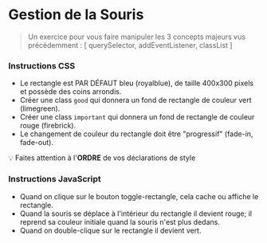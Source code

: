 # Gestion de la Souris

>Un exercice pour vous faire manipuler les 3 concepts majeurs vus précédemment : [ querySelector, addEventListener, classList ]

### Instructions CSS

- Le rectangle est PAR DÉFAUT bleu (royalblue), de taille 400x300 pixels et possède des coins arrondis.
- Créer une class `good` qui donnera un fond de rectangle de couleur vert (limegreen).
- Créer une class `important` qui donnera un fond de rectangle de couleur rouge (firebrick).
- Le changement de couleur du rectangle doit être "progressif" (fade-in, fade-out).

:bulb: Faites attention à l'**ORDRE** de vos déclarations de style

### Instructions JavaScript

- Quand on clique sur le bouton toggle-rectangle, cela cache ou affiche le rectangle.
- Quand la souris se déplace à l'intérieur du rectangle il devient rouge; il reprend sa couleur initiale quand la souris n'est plus dedans.
- Quand on double-clique sur le rectangle il devient vert.
